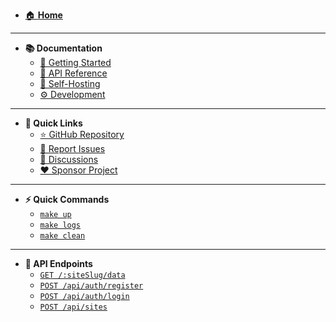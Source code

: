 - [🏠 **Home**](/)

---

- **📚 Documentation**
  - [🚀 Getting Started](getting-started.md)
  - [🔌 API Reference](api.md)
  - [🐳 Self-Hosting](self-hosting.md)
  - [⚙️ Development](development.md)

---

- **🔗 Quick Links**
  - [⭐ GitHub Repository](https://github.com/snowztech/barecms)
  - [🐛 Report Issues](https://github.com/snowztech/barecms/issues)
  - [💬 Discussions](https://github.com/snowztech/barecms/discussions)
  - [❤️ Sponsor Project](https://github.com/sponsors/lucasnevespereira)

---

- **⚡ Quick Commands**
  - [`make up`](getting-started.md#available-commands)
  - [`make logs`](getting-started.md#available-commands)
  - [`make clean`](getting-started.md#available-commands)

---

- **📖 API Endpoints**
  - [`GET /:siteSlug/data`](api.md#get-site-data)
  - [`POST /api/auth/register`](api.md#register-user)
  - [`POST /api/auth/login`](api.md#login-user)
  - [`POST /api/sites`](api.md#create-site)
